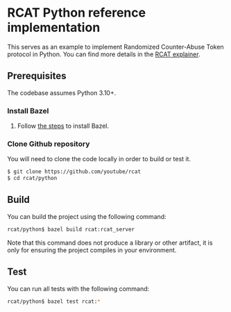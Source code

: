 # RCAT Python reference implementation

This serves as an example to implement Randomized Counter-Abuse Token protocol in Python. You can find more details in the [RCAT explainer](https://github.com/youtube/rcat/README.md).

## Prerequisites

The codebase assumes Python 3.10+.

### Install Bazel

1. Follow [the steps](https://bazel.build/install) to install Bazel.

### Clone Github repository

You will need to clone the code locally in order to build or test it.

```sh
$ git clone https://github.com/youtube/rcat
$ cd rcat/python
```

## Build

You can build the project using the following command:

```sh
rcat/python$ bazel build rcat:rcat_server
```

Note that this command does not produce a library or other artifact, it is only for ensuring the project compiles in your environment.

## Test

You can run all tests with the following command:

```sh
rcat/python$ bazel test rcat:*
```